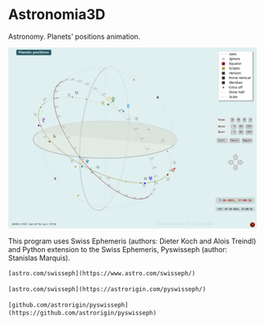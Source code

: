 # Astronomia3D
Astronomy. Planets' positions animation.

![Astro3D](demo-images/Astronomia3D_animation.gif)

This program uses Swiss Ephemeris (authors: Dieter Koch and Alois Treindl) and Python extension to the Swiss Ephemeris, Pyswisseph (author: Stanislas Marquis).
    
    [astro.com/swisseph](https://www.astro.com/swisseph/)
    
    [astro.com/swisseph](https://astrorigin.com/pyswisseph/)
    
    [github.com/astrorigin/pyswisseph](https://github.com/astrorigin/pyswisseph)  
    
